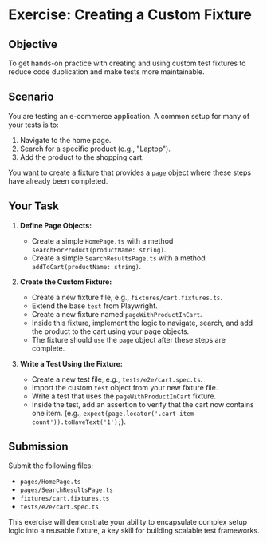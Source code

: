 # Exercise: Creating a Custom Fixture

## Objective

To get hands-on practice with creating and using custom test fixtures to reduce code duplication and make tests more maintainable.

## Scenario

You are testing an e-commerce application. A common setup for many of your tests is to:
1.  Navigate to the home page.
2.  Search for a specific product (e.g., "Laptop").
3.  Add the product to the shopping cart.

You want to create a fixture that provides a `page` object where these steps have already been completed.

## Your Task

1.  **Define Page Objects:**
    -   Create a simple `HomePage.ts` with a method `searchForProduct(productName: string)`.
    -   Create a simple `SearchResultsPage.ts` with a method `addToCart(productName: string)`.

2.  **Create the Custom Fixture:**
    -   Create a new fixture file, e.g., `fixtures/cart.fixtures.ts`.
    -   Extend the base `test` from Playwright.
    -   Create a new fixture named `pageWithProductInCart`.
    -   Inside this fixture, implement the logic to navigate, search, and add the product to the cart using your page objects.
    -   The fixture should `use` the `page` object after these steps are complete.

3.  **Write a Test Using the Fixture:**
    -   Create a new test file, e.g., `tests/e2e/cart.spec.ts`.
    -   Import the custom `test` object from your new fixture file.
    -   Write a test that uses the `pageWithProductInCart` fixture.
    -   Inside the test, add an assertion to verify that the cart now contains one item. (e.g., `expect(page.locator('.cart-item-count')).toHaveText('1');`).

## Submission

Submit the following files:
-   `pages/HomePage.ts`
-   `pages/SearchResultsPage.ts`
-   `fixtures/cart.fixtures.ts`
-   `tests/e2e/cart.spec.ts`

This exercise will demonstrate your ability to encapsulate complex setup logic into a reusable fixture, a key skill for building scalable test frameworks.